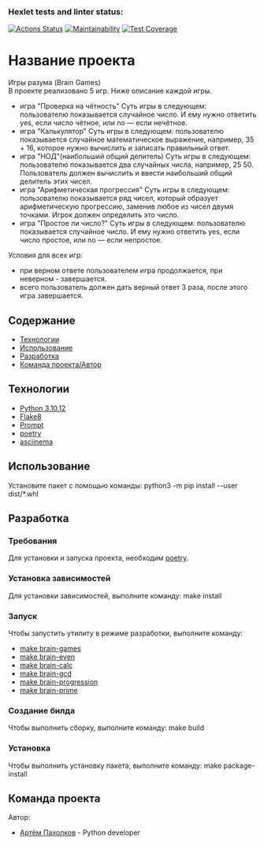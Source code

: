 ### Hexlet tests and linter status:
[![Actions Status](https://github.com/artpah/python-project-49/actions/workflows/hexlet-check.yml/badge.svg)](https://github.com/artpah/python-project-49/actions)
[![Maintainability](https://api.codeclimate.com/v1/badges/a99a88d28ad37a79dbf6/maintainability)](https://codeclimate.com/github/codeclimate/codeclimate/maintainability)
[![Test Coverage](https://api.codeclimate.com/v1/badges/a99a88d28ad37a79dbf6/test_coverage)](https://codeclimate.com/github/codeclimate/codeclimate/test_coverage)

# Название проекта
Игры разума (Brain Games)  
В проекте реализовано 5 игр. Ниже описание каждой игры.
- игра "Проверка на чётность"
Суть игры в следующем: пользователю показывается случайное число. И ему нужно ответить yes, если число чётное, или no — если нечётное.
- игра "Калькулятор"
Суть игры в следующем: пользователю показывается случайное математическое выражение, например, 35 + 16, которое нужно вычислить и записать правильный ответ.
- игра "НОД"(наибольший общий делитель)
Суть игры в следующем: пользователю показывается два случайных числа, например, 25 50. Пользователь должен вычислить и ввести наибольший общий делитель этих чисел.
- игра "Арифметическая прогрессия"
Суть игры в следующем: пользователю показывается ряд чисел, который образует арифметическую прогрессию, заменив любое из чисел двумя точками. Игрок должен определить это число.
- игра "Простое ли число?"
Суть игры в следующем: пользователю показывается случайное число. И ему нужно ответить yes, если число простое, или no — если непростое.  

 Условия для всех игр:
- при верном ответе пользователем игра продолжается, при неверном - завершается.
- всего пользователь должен дать верный ответ 3 раза, после этого игра завершается.

## Содержание
- [Технологии](#технологии)
- [Использование](#использование)
- [Разработка](#разработка)
- [Команда проекта/Автор](#команда-проекта)

## Технологии
- [Python 3.10.12](https://www.python.org/)
- [Flake8](https://pypi.org/project/flake8/)
- [Prompt](https://pypi.org/project/prompt/)
- [poetry](https://python-poetry.org/)
- [asciinema](https://acciinema.org/)

## Использование
Установите пакет с помощью команды:
python3 -m pip install --user dist/*.whl

## Разработка

### Требования
Для установки и запуска проекта, необходим [poetry](https://python-poetry.org/).

### Установка зависимостей
Для установки зависимостей, выполните команду:
make install

### Запуск
Чтобы запустить утилиту в режиме разработки, выполните команду:
- [make brain-games](https://asciinema.org/a/466YtC9O1qldbScDNMb4PJsND/)
- [make brain-even](https://asciinema.org/a/SPsLRUeDvJU0nx0Uq9znoKOFF/)
- [make brain-calc](https://asciinema.org/a/tsSIGmyg1TR5MFBaFgdJrkaOB/)
- [make brain-gcd](https://asciinema.org/a/RDnAAIvX72n0f7BOiefhgvq63/)
- [make brain-progression](https://asciinema.org/a/NV7nfpBUqX23s68yNz7mimOuj/)
- [make brain-prime](https://asciinema.org/a/KEF9CbYvXfegkAF0fPLIq7yUp/)

### Создание билда
Чтобы выполнить сборку, выполните команду:
make build

### Установка
Чтобы выполнить установку пакета, выполните команду:
make package-install

## Команда проекта
Автор:

- [Артём Пахолков](https://github.com/artpah) -
Python developer
